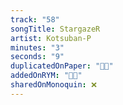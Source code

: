 ```yaml
---
track: "58"
songTitle: StargazeR
artist: Kotsuban-P
minutes: "3"
seconds: "9"
duplicatedOnPaper: "👍🏻"
addedOnRYM: "👍🏻"
sharedOnMonoquin: ❌
---
```

